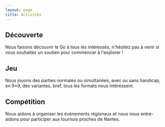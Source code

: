 ```yaml
---
layout: page
title: Activités
---
```


## Découverte

Nous faisons découvrir le Go à tous les intéressés, n'hésitez pas à venir si vous souhaitez un soutien pour commencer à l'explorer !

## Jeu

Nous jouons des parties normales ou simultanées, avec ou sans handicap, en 9×9, des variantes, bref, tous les formats nous intéressent.

## Compétition

Nous aidons à organiser les événements régionaux et nous nous entre-aidons pour participer aux tournois proches de Nantes.
